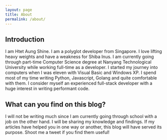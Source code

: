 ```yaml
---
layout: page
title: About
permalink: /about/
---
```


## Introduction

I am Htet Aung Shine. I am a polyglot developer from Singapore. I love lifting heavy weights and have a weakness for Shiba Inus. I am currently going through part-time Computer Science degree at Nanyang Technological University while working full-time as a developer.
I started my journey into computers when I was eleven with Visual Basic and Windows XP. I spend most of my time writing Python, Javascript, Golang and quite comfortable with them. I consider myself an experienced full-stack developer with a huge interest in writing performant code. 

## What can you find on this blog?

I will not be writing much since I am currently going through school with a job on the other hand. I will be sharing my knowledge and findings. If my articles have helped you in one way or another, this blog will have served its purpose. Shoot me a tweet if you find them useful!